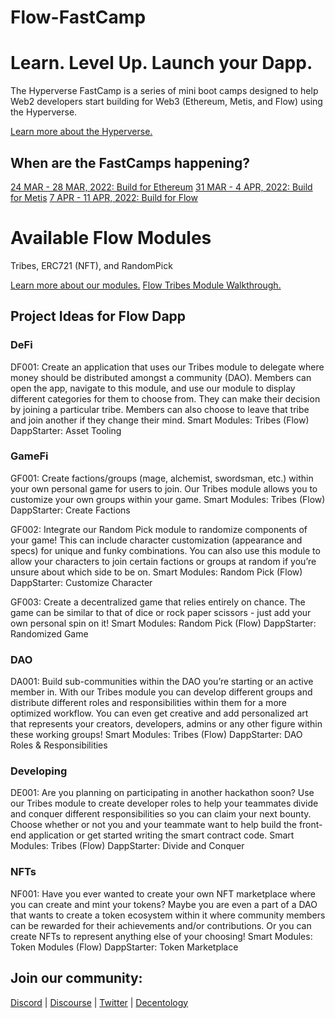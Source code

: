 # Flow-FastCamp

# Learn. Level Up. Launch your Dapp.

The Hyperverse FastCamp is a series of mini boot camps designed to help Web2 developers start building for Web3 (Ethereum, Metis, and Flow) using the Hyperverse.

[Learn more about the Hyperverse.](https://go.hyperverse.dev/fastcamp/)

## When are the FastCamps happening?

[24 MAR - 28 MAR, 2022: Build for Ethereum](https://q5xg9k10cux.typeform.com/to/oyXFQcoU?typeform-source=go.hyperverse.dev) </b>
[31 MAR - 4 APR, 2022: Build for Metis](https://q5xg9k10cux.typeform.com/to/tEjRsme1?typeform-source=go.hyperverse.dev) </b>
[7 APR - 11 APR, 2022: Build for Flow](https://q5xg9k10cux.typeform.com/to/S7WXUU2Z?typeform-source=go.hyperverse.dev)

# Available Flow Modules

Tribes, ERC721 (NFT), and RandomPick

[Learn more about our modules.](https://docs.hyperverse.dev/basics/modules) </b>
[Flow Tribes Module Walkthrough.](https://www.youtube.com/watch?v=QuskcrR03Iw)

## Project Ideas for Flow Dapp

### DeFi

DF001: Create an application that uses our Tribes module to delegate where money should be distributed amongst a community (DAO). Members can open the app, navigate to this module, and use our module to display different categories for them to choose from. They can make their decision by joining a particular tribe. Members can also choose to leave that tribe and join another if they change their mind.
Smart Modules: Tribes (Flow)
DappStarter: Asset Tooling

### GameFi

GF001: Create factions/groups (mage, alchemist, swordsman, etc.) within your own personal game for users to join. Our Tribes module allows you to customize your own groups within your game.
Smart Modules: Tribes (Flow)
DappStarter: Create Factions

GF002: Integrate our Random Pick module to randomize components of your game! This can include character customization (appearance and specs) for unique and funky combinations. You can also use this module to allow your characters to join certain factions or groups at random if you’re unsure about which side to be on.
Smart Modules: Random Pick (Flow)
DappStarter: Customize Character

GF003: Create a decentralized game that relies entirely on chance. The game can be similar to that of dice or rock paper scissors - just add your own personal spin on it!
Smart Modules: Random Pick (Flow)
DappStarter: Randomized Game

### DAO

DA001: Build sub-communities within the DAO you’re starting or an active member in. With our Tribes module you can develop different groups and distribute different roles and responsibilities within them for a more optimized workflow. You can even get creative and add personalized art that represents your creators, developers, admins or any other figure within these working groups!
Smart Modules: Tribes (Flow)
DappStarter: DAO Roles & Responsibilities

### Developing

DE001: Are you planning on participating in another hackathon soon? Use our Tribes module to create developer roles to help your teammates divide and conquer different responsibilities so you can claim your next bounty. Choose whether or not you and your teammate want to help build the front-end application or get started writing the smart contract code.
Smart Modules: Tribes (Flow)
DappStarter: Divide and Conquer

### NFTs

NF001: Have you ever wanted to create your own NFT marketplace where you can create and mint your tokens? Maybe you are even a part of a DAO that wants to create a token ecosystem within it where community members can be rewarded for their achievements and/or contributions. Or you can create NFTs to represent anything else of your choosing!
Smart Modules: Token Modules (Flow)
DappStarter: Token Marketplace

## Join our community:
[Discord](https://discord.com/invite/uqecGxg) | 
[Discourse](forum.decentology.com) | 
[Twitter](www.twitter.com/decentology) | 
[Decentology](www.decentology.com)
